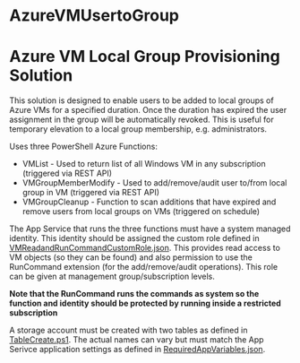 # AzureVMUsertoGroup
# Azure VM Local Group Provisioning Solution #

This solution is designed to enable users to be added to local groups of Azure VMs for a specified duration. Once the duration has expired the user assignment in the group will be automatically revoked. This is useful for temporary elevation to a local group membership, e.g. administrators.

Uses three PowerShell Azure Functions:

* VMList - Used to return list of all Windows VM in any subscription (triggered via REST API)
* VMGroupMemberModify - Used to add/remove/audit user to/from local group in VM (triggered via REST API)
* VMGroupCleanup - Function to scan additions that have expired and remove users from local groups on VMs (triggered on schedule)

The App Service that runs the three functions must have a system managed identity. This identity should be assigned the custom role defined in [VMReadandRunCommandCustomRole.json](VMReadandRunCommandCustomRole.json). This provides read access to VM objects (so they can be found) and also permission to use the RunCommand extension (for the add/remove/audit operations). This role can be given at management group/subscription levels.

__Note that the RunCommand runs the commands as system so the function and identity should be protected by running inside a restricted subscription__

A storage account must be created with two tables as defined in [TableCreate.ps1](TableCreate.ps1). The actual names can vary but must match the App Serivce application settings as defined in [RequiredAppVariables.json](RequiredAppVariables.json).